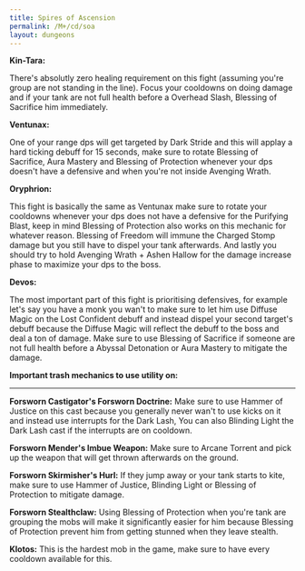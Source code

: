 ```yaml
---
title: Spires of Ascension
permalink: /M+/cd/soa
layout: dungeons
---
```

**Kin-Tara:**

There's absolutly zero healing requirement on this fight (assuming you're group are not standing in the line). Focus your cooldowns on doing damage and if your tank are not full health before a Overhead Slash, Blessing of Sacrifice him immediately.

**Ventunax:**

One of your range dps will get targeted by Dark Stride and this will applay a hard ticking debuff for 15 seconds, make sure to rotate Blessing of Sacrifice, Aura Mastery and Blessing of Protection whenever your dps doesn't have a defensive and when you're not inside Avenging Wrath.

**Oryphrion:**

This fight is basically the same as Ventunax make sure to rotate your cooldowns whenever your dps does not have a defensive for the Purifying Blast, keep in mind Blessing of Protection also works on this mechanic for whatever reason. Blessing of Freedom will immune the Charged Stomp damage but you still have to dispel your tank afterwards. And lastly you should try to hold Avenging Wrath + Ashen Hallow for the damage increase phase to maximize your dps to the boss.

**Devos:**

The most important part of this fight is prioritising defensives, for example let's say you have a monk you wan't to make sure to let him use Diffuse Magic on the Lost Confident debuff and instead dispel your second target's debuff because the Diffuse Magic will reflect the debuff to the boss and deal a ton of damage. Make sure to use Blessing of Sacrifice if someone are not full health before a Abyssal Detonation or Aura Mastery to mitigate the damage.

**Important trash mechanics to use utility on:**

---

**Forsworn Castigator's Forsworn Doctrine:** Make sure to use Hammer of Justice on this cast because you generally never wan't to use kicks on it and instead use interrupts for the Dark Lash, You can also Blinding Light the Dark Lash cast if the interrupts are on cooldown.

**Forsworn Mender's Imbue Weapon:** Make sure to Arcane Torrent and pick up the weapon that will get thrown afterwards on the ground.

**Forsworn Skirmisher's Hurl:** If they jump away or your tank starts to kite, make sure to use Hammer of Justice, Blinding Light or Blessing of Protection to mitigate damage.

**Forsworn Stealthclaw:** Using Blessing of Protection when you're tank are grouping the mobs will make it significantly easier for him because Blessing of Protection prevent him from getting stunned when they leave stealth.

**Klotos:** This is the hardest mob in the game, make sure to have every cooldown available for this.